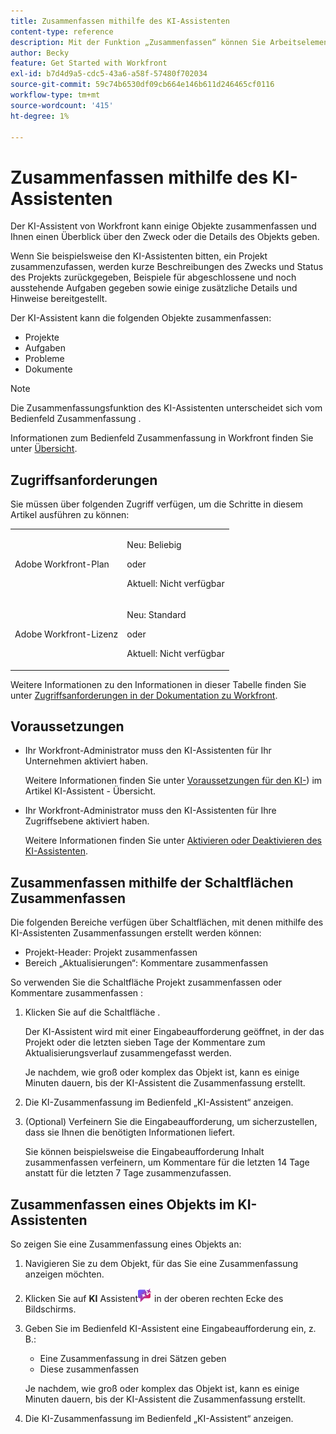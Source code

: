 ```yaml
---
title: Zusammenfassen mithilfe des KI-Assistenten
content-type: reference
description: Mit der Funktion „Zusammenfassen“ können Sie Arbeitselemente und Dokumente schnell zusammenfassen.
author: Becky
feature: Get Started with Workfront
exl-id: b7d4d9a5-cdc5-43a6-a58f-57480f702034
source-git-commit: 59c74b6530df09cb664e146b611d246465cf0116
workflow-type: tm+mt
source-wordcount: '415'
ht-degree: 1%

---
```


# Zusammenfassen mithilfe des KI-Assistenten

Der KI-Assistent von Workfront kann einige Objekte zusammenfassen und Ihnen einen Überblick über den Zweck oder die Details des Objekts geben.

Wenn Sie beispielsweise den KI-Assistenten bitten, ein Projekt zusammenzufassen, werden kurze Beschreibungen des Zwecks und Status des Projekts zurückgegeben, Beispiele für abgeschlossene und noch ausstehende Aufgaben gegeben sowie einige zusätzliche Details und Hinweise bereitgestellt.

Der KI-Assistent kann die folgenden Objekte zusammenfassen:

* Projekte
* Aufgaben
* Probleme
* Dokumente

>[!NOTE]
>
>Die Zusammenfassungsfunktion des KI-Assistenten unterscheidet sich vom Bedienfeld Zusammenfassung .
>
>Informationen zum Bedienfeld Zusammenfassung in Workfront finden Sie unter [Übersicht](/help/quicksilver/workfront-basics/the-new-workfront-experience/summary-overview.md).

## Zugriffsanforderungen

Sie müssen über folgenden Zugriff verfügen, um die Schritte in diesem Artikel ausführen zu können:

<table style="table-layout:auto"> 
 <col> 
 <col> 
 <tbody> 
  <tr> 
   <td role="rowheader">Adobe Workfront-Plan</td> 
   <td><p>Neu: Beliebig</p>
       <p>oder</p>
       <p>Aktuell: Nicht verfügbar</p></td>
  </tr> 
  <tr> 
   <td role="rowheader">Adobe Workfront-Lizenz</td> 
   <td><p>Neu: Standard</p>
       <p>oder</p>
       <p>Aktuell: Nicht verfügbar</p></td>
  </tr> 
 </tbody> 
</table>

Weitere Informationen zu den Informationen in dieser Tabelle finden Sie unter [Zugriffsanforderungen in der Dokumentation zu Workfront](/help/quicksilver/administration-and-setup/add-users/access-levels-and-object-permissions/access-level-requirements-in-documentation.md).

## Voraussetzungen

* Ihr Workfront-Administrator muss den KI-Assistenten für Ihr Unternehmen aktiviert haben.

  Weitere Informationen finden Sie unter [Voraussetzungen für den KI-](/help/quicksilver/workfront-basics/ai-assistant/ai-assistant-overview.md#prerequisites-to-ai-assistant)) im Artikel KI-Assistent - Übersicht.
* Ihr Workfront-Administrator muss den KI-Assistenten für Ihre Zugriffsebene aktiviert haben.

  Weitere Informationen finden Sie unter [Aktivieren oder Deaktivieren des KI-Assistenten](/help/quicksilver/workfront-basics/ai-assistant/enable-or-disable-assistant.md).

## Zusammenfassen mithilfe der Schaltflächen Zusammenfassen

Die folgenden Bereiche verfügen über Schaltflächen, mit denen mithilfe des KI-Assistenten Zusammenfassungen erstellt werden können:

* Projekt-Header: Projekt zusammenfassen
* Bereich „Aktualisierungen“: Kommentare zusammenfassen

So verwenden Sie die Schaltfläche Projekt zusammenfassen oder Kommentare zusammenfassen :

1. Klicken Sie auf die Schaltfläche .

   Der KI-Assistent wird mit einer Eingabeaufforderung geöffnet, in der das Projekt oder die letzten sieben Tage der Kommentare zum Aktualisierungsverlauf zusammengefasst werden.

   Je nachdem, wie groß oder komplex das Objekt ist, kann es einige Minuten dauern, bis der KI-Assistent die Zusammenfassung erstellt.

1. Die KI-Zusammenfassung im Bedienfeld „KI-Assistent“ anzeigen.
1. (Optional) Verfeinern Sie die Eingabeaufforderung, um sicherzustellen, dass sie Ihnen die benötigten Informationen liefert.

   Sie können beispielsweise die Eingabeaufforderung Inhalt zusammenfassen verfeinern, um Kommentare für die letzten 14 Tage anstatt für die letzten 7 Tage zusammenzufassen.

## Zusammenfassen eines Objekts im KI-Assistenten

So zeigen Sie eine Zusammenfassung eines Objekts an:

1. Navigieren Sie zu dem Objekt, für das Sie eine Zusammenfassung anzeigen möchten.
1. Klicken Sie auf **KI** Assistent![&#x200B; Symbol KI-Assistent](assets/ai-assistant-icon.png) in der oberen rechten Ecke des Bildschirms.
1. Geben Sie im Bedienfeld KI-Assistent eine Eingabeaufforderung ein, z. B.:

   * Eine Zusammenfassung in drei Sätzen geben
   * Diese zusammenfassen

   Je nachdem, wie groß oder komplex das Objekt ist, kann es einige Minuten dauern, bis der KI-Assistent die Zusammenfassung erstellt.

1. Die KI-Zusammenfassung im Bedienfeld „KI-Assistent“ anzeigen.

